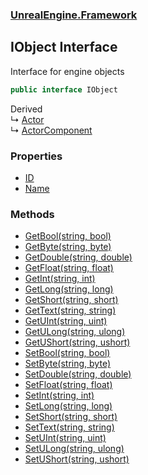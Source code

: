 ### [UnrealEngine.Framework](./UnrealEngine-Framework.md 'UnrealEngine.Framework')
## IObject Interface
Interface for engine objects  
```csharp
public interface IObject
```
Derived  
&#8627; [Actor](./UnrealEngine-Framework-Actor.md 'UnrealEngine.Framework.Actor')  
&#8627; [ActorComponent](./UnrealEngine-Framework-ActorComponent.md 'UnrealEngine.Framework.ActorComponent')  
### Properties
- [ID](./UnrealEngine-Framework-IObject-ID.md 'UnrealEngine.Framework.IObject.ID')
- [Name](./UnrealEngine-Framework-IObject-Name.md 'UnrealEngine.Framework.IObject.Name')
### Methods
- [GetBool(string, bool)](./UnrealEngine-Framework-IObject-GetBool(string_bool).md 'UnrealEngine.Framework.IObject.GetBool(string, bool)')
- [GetByte(string, byte)](./UnrealEngine-Framework-IObject-GetByte(string_byte).md 'UnrealEngine.Framework.IObject.GetByte(string, byte)')
- [GetDouble(string, double)](./UnrealEngine-Framework-IObject-GetDouble(string_double).md 'UnrealEngine.Framework.IObject.GetDouble(string, double)')
- [GetFloat(string, float)](./UnrealEngine-Framework-IObject-GetFloat(string_float).md 'UnrealEngine.Framework.IObject.GetFloat(string, float)')
- [GetInt(string, int)](./UnrealEngine-Framework-IObject-GetInt(string_int).md 'UnrealEngine.Framework.IObject.GetInt(string, int)')
- [GetLong(string, long)](./UnrealEngine-Framework-IObject-GetLong(string_long).md 'UnrealEngine.Framework.IObject.GetLong(string, long)')
- [GetShort(string, short)](./UnrealEngine-Framework-IObject-GetShort(string_short).md 'UnrealEngine.Framework.IObject.GetShort(string, short)')
- [GetText(string, string)](./UnrealEngine-Framework-IObject-GetText(string_string).md 'UnrealEngine.Framework.IObject.GetText(string, string)')
- [GetUInt(string, uint)](./UnrealEngine-Framework-IObject-GetUInt(string_uint).md 'UnrealEngine.Framework.IObject.GetUInt(string, uint)')
- [GetULong(string, ulong)](./UnrealEngine-Framework-IObject-GetULong(string_ulong).md 'UnrealEngine.Framework.IObject.GetULong(string, ulong)')
- [GetUShort(string, ushort)](./UnrealEngine-Framework-IObject-GetUShort(string_ushort).md 'UnrealEngine.Framework.IObject.GetUShort(string, ushort)')
- [SetBool(string, bool)](./UnrealEngine-Framework-IObject-SetBool(string_bool).md 'UnrealEngine.Framework.IObject.SetBool(string, bool)')
- [SetByte(string, byte)](./UnrealEngine-Framework-IObject-SetByte(string_byte).md 'UnrealEngine.Framework.IObject.SetByte(string, byte)')
- [SetDouble(string, double)](./UnrealEngine-Framework-IObject-SetDouble(string_double).md 'UnrealEngine.Framework.IObject.SetDouble(string, double)')
- [SetFloat(string, float)](./UnrealEngine-Framework-IObject-SetFloat(string_float).md 'UnrealEngine.Framework.IObject.SetFloat(string, float)')
- [SetInt(string, int)](./UnrealEngine-Framework-IObject-SetInt(string_int).md 'UnrealEngine.Framework.IObject.SetInt(string, int)')
- [SetLong(string, long)](./UnrealEngine-Framework-IObject-SetLong(string_long).md 'UnrealEngine.Framework.IObject.SetLong(string, long)')
- [SetShort(string, short)](./UnrealEngine-Framework-IObject-SetShort(string_short).md 'UnrealEngine.Framework.IObject.SetShort(string, short)')
- [SetText(string, string)](./UnrealEngine-Framework-IObject-SetText(string_string).md 'UnrealEngine.Framework.IObject.SetText(string, string)')
- [SetUInt(string, uint)](./UnrealEngine-Framework-IObject-SetUInt(string_uint).md 'UnrealEngine.Framework.IObject.SetUInt(string, uint)')
- [SetULong(string, ulong)](./UnrealEngine-Framework-IObject-SetULong(string_ulong).md 'UnrealEngine.Framework.IObject.SetULong(string, ulong)')
- [SetUShort(string, ushort)](./UnrealEngine-Framework-IObject-SetUShort(string_ushort).md 'UnrealEngine.Framework.IObject.SetUShort(string, ushort)')

